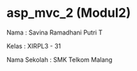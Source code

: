 # asp_mvc_2 (Modul2)

Nama : Savina Ramadhani Putri T

Kelas : XIRPL3 - 31

Nama Sekolah : SMK Telkom Malang
